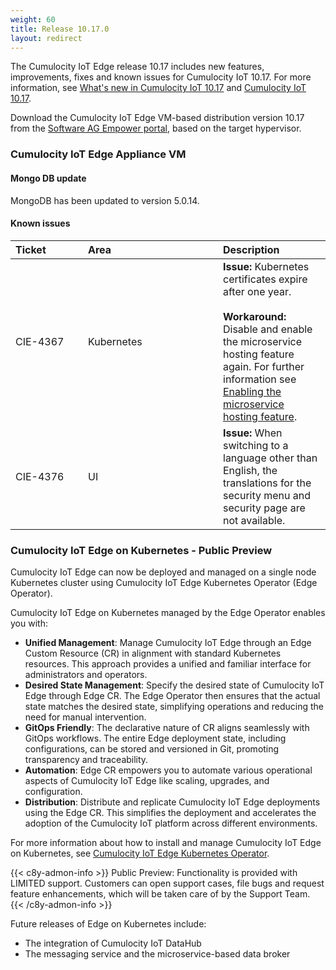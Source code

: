 ```yaml
---
weight: 60
title: Release 10.17.0
layout: redirect
---
```


The Cumulocity IoT Edge release 10.17 includes new features, improvements, fixes and known issues for Cumulocity IoT 10.17. For more information, see [What's new in Cumulocity IoT 10.17](https://www.youtube.com/watch?v=43xcs8iUlOs&list=PLexm-BA6Wrr9nL67HHJLHw3vZBlhTy922) and [Cumulocity IoT 10.17](/release-10-17-0/whatsnew-10-17-0/).

Download the Cumulocity IoT Edge VM-based distribution version 10.17 from the [Software AG Empower portal](https://empower.softwareag.com), based on the target hypervisor.

### Cumulocity IoT Edge Appliance VM

#### Mongo DB update

MongoDB has been updated to version 5.0.14.

#### Known issues

|<div style="width:100px">Ticket</div>|<div style="width:200px">Area</div>|Description
|:---|:---|:---
|CIE-4367|Kubernetes|**Issue:** Kubernetes certificates expire after one year.<br><br>**Workaround:** Disable and enable the microservice hosting feature again. For further information see [Enabling the microservice hosting feature](https://cumulocity.com/guides/10.17.0/edge/configuration/#configuring-microservices).
|CIE-4376|UI|**Issue:** When switching to a language other than English, the translations for the security menu and security page are not available.

### Cumulocity IoT Edge on Kubernetes - Public Preview

Cumulocity IoT Edge can now be deployed and managed on a single node Kubernetes cluster using Cumulocity IoT Edge Kubernetes Operator (Edge Operator).

Cumulocity IoT Edge on Kubernetes managed by the Edge Operator enables you with:

- **Unified Management**: Manage Cumulocity IoT Edge through an Edge Custom Resource (CR) in alignment with standard Kubernetes resources. This approach provides a unified and familiar interface for administrators and operators.
- **Desired State Management**: Specify the desired state of Cumulocity IoT Edge through Edge CR. The Edge Operator then ensures that the actual state matches the desired state, simplifying operations and reducing the need for manual intervention.
- **GitOps Friendly**: The declarative nature of CR aligns seamlessly with GitOps workflows. The entire Edge deployment state, including configurations, can be stored and versioned in Git, promoting transparency and traceability. 
- **Automation**: Edge CR empowers you to automate various operational aspects of Cumulocity IoT Edge like scaling, upgrades, and configuration.
- **Distribution**: Distribute and replicate Cumulocity IoT Edge deployments using the Edge CR. This simplifies the deployment and accelerates the adoption of the Cumulocity IoT platform across different environments.

For more information about how to install and manage Cumulocity IoT Edge on Kubernetes, see [Cumulocity IoT Edge Kubernetes Operator](https://cumulocity.com/guides//edge-k8s/k8-edge-introduction/).

{{< c8y-admon-info >}}
Public Preview: Functionality is provided with LIMITED support. Customers can open support cases, file bugs and request feature enhancements, which will be taken care of by the Support Team.
{{< /c8y-admon-info >}}

Future releases of Edge on Kubernetes include:
- The integration of Cumulocity IoT DataHub
- The messaging service and the microservice-based data broker